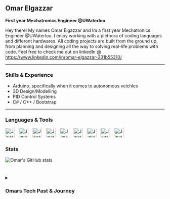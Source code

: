 ## Omar Elgazzar
**First year Mechatronics Engineer @UWaterloo**

Hey there! My names Omar Elgazzar and Im a first year Mechatronics Engineer @UWaterloo. I enjoy working with a plethora of coding languages and different hardwares. All coding projects are built from the ground up, from planning and designing all the way to solving real-life problems with code. Feel free to check me out on linkedIn @ https://www.linkedin.com/in/omar-elgazzar-331b55310/ 

---

### Skills & Experience
- Arduino, specifically when it comes to autonomous veichles
- 3D Design/Modelling
- PID Control Systems
- C# / C++ / Bootstrap

--- 
### Languages & Tools
<img align="left" alt="Java" width="30px" style="padding-right:10px;" src="https://cdn.jsdelivr.net/gh/devicons/devicon@latest/icons/csharp/csharp-original.svg" />
<img align="left" alt="Java" width="30px" style="padding-right:10px;" src="https://cdn.jsdelivr.net/gh/devicons/devicon@latest/icons/cplusplus/cplusplus-original.svg" />
<img align="left" alt="Java" width="30px" style="padding-right:10px;" src="https://cdn.jsdelivr.net/gh/devicons/devicon@latest/icons/html5/html5-original.svg" />
<img align="left" alt="Java" width="30px" style="padding-right:10px;" src="https://cdn.jsdelivr.net/gh/devicons/devicon@latest/icons/bootstrap/bootstrap-original-wordmark.svg" />
<img align="left" alt="Java" width="30px" style="padding-right:10px;" src="https://cdn.jsdelivr.net/gh/devicons/devicon@latest/icons/visualstudio/visualstudio-original.svg" />
<img align="left" alt="Java" width="30px" style="padding-right:10px;" src="https://cdn.jsdelivr.net/gh/devicons/devicon@latest/icons/eclipse/eclipse-original.svg" />        
<img align="left" alt="Java" width="30px" style="padding-right:10px;" src="https://cdn.jsdelivr.net/gh/devicons/devicon@latest/icons/arduino/arduino-original.svg" />
<img align="left" alt="Java" width="30px" style="padding-right:10px;" src="https://cdn.jsdelivr.net/gh/devicons/devicon@latest/icons/git/git-original.svg" />
<img align="left" alt="Java" width="30px" style="padding-right:10px;" src="https://cdn.jsdelivr.net/gh/devicons/devicon@latest/icons/github/github-original.svg" />

<br />

#

### Stats
![Omar's GitHub stats](https://github-readme-stats.vercel.app/api?username=Omar-K-Elgazzar&show_icons=true&theme=merko)

#

<details>
<summary><h3> Omars Tech Past & Journey </h3></summary>

As a young kid, the day my dad bought me my first lego-robotics kit was the day I knew Mechatronics was my passion. The thing I love about mechatronics is the ability to bring my wildest ideas to life. The joy I attain after successfully completing a tech project is indescribable, leading me to create a summer robotics camp where I teach 50+ STEM passionate students the art of robotics every year. My interest in robotics has driven me to experiment with Arduino, Raspberry Pi, and PID Control systems. In my spare time, I try to further deepen my understanding of robotics, leading me to build objects ranging from autonomous cars to PID controllers. The experiences I gained from the multitude of EC’s I have engaged in have shaped who I am today. As well, as the son of a Comp. Sci professor, I have been exposed to a plethora of programming languages, including C#, C++, and Small Basic. With over two years of experience in coding, I have developed a fully playable 2D XBox game I named "The Infected". Moving forward, I hope to enhance my programming knowledge and aim to one day revolutionize the world of technology as we know it!


